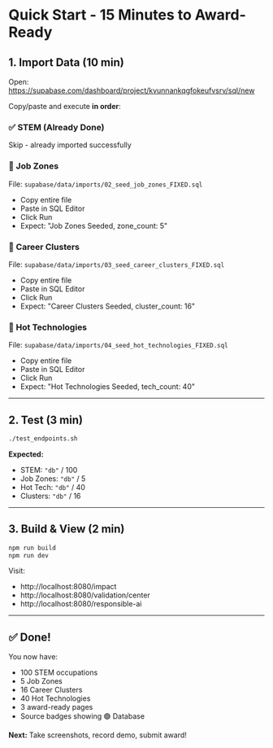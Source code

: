# Quick Start - 15 Minutes to Award-Ready

## 1. Import Data (10 min)

Open: https://supabase.com/dashboard/project/kvunnankqgfokeufvsrv/sql/new

Copy/paste and execute **in order**:

### ✅ STEM (Already Done)
Skip - already imported successfully

### 📝 Job Zones
File: `supabase/data/imports/02_seed_job_zones_FIXED.sql`
- Copy entire file
- Paste in SQL Editor
- Click Run
- Expect: "Job Zones Seeded, zone_count: 5"

### 📝 Career Clusters
File: `supabase/data/imports/03_seed_career_clusters_FIXED.sql`
- Copy entire file
- Paste in SQL Editor
- Click Run
- Expect: "Career Clusters Seeded, cluster_count: 16"

### 📝 Hot Technologies
File: `supabase/data/imports/04_seed_hot_technologies_FIXED.sql`
- Copy entire file
- Paste in SQL Editor
- Click Run
- Expect: "Hot Technologies Seeded, tech_count: 40"

---

## 2. Test (3 min)

```bash
./test_endpoints.sh
```

**Expected:**
- STEM: `"db"` / 100
- Job Zones: `"db"` / 5
- Hot Tech: `"db"` / 40
- Clusters: `"db"` / 16

---

## 3. Build & View (2 min)

```bash
npm run build
npm run dev
```

Visit:
- http://localhost:8080/impact
- http://localhost:8080/validation/center
- http://localhost:8080/responsible-ai

---

## ✅ Done!

You now have:
- 100 STEM occupations
- 5 Job Zones
- 16 Career Clusters
- 40 Hot Technologies
- 3 award-ready pages
- Source badges showing 🟢 Database

**Next:** Take screenshots, record demo, submit award!
